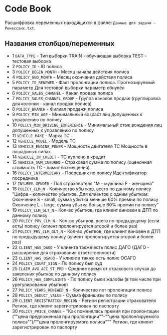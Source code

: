 # Code Book

Расшифровка переменных находящихся в файле: `Данные для задачи - Ренессанс.txt`.

## Названия столбцов/переменных
* 1	`DATA_TYPE` - Тип выборки
TRAIN - обучающая выборкаTEST - тестовая выборка* 2	`POLICY_ID` - ID полиса* 3	`POLICY_BEGIN_MONTH` - Месяц начала действия полиса* 4	`POLICY_END_MONTH` - Месяц окончания действия полиса* 5	`POLICY_IS_RENEWED` - Факт пролонгации полиса. Прогнозируемый параметр
Для тестовой выборки параметр обнулён* 6	`POLICY_SALES_CHANNEL` - Канал продаж полиса* 7	`POLICY_SALES_CHANNEL_GROUP` - Группа каналов продаж (группировка для колонки - канал продаж полиса) * 8	`POLICY_BRANCH` - Филиал продажи полиса* 9	`POLICY_MIN_AGE` - Минимальный возраст лиц допущенных к управлению по полису* 10	`POLICY_MIN_DRIVING_EXPERIENCE` - Минимальный стаж вождения лиц допущенных к управлению по полису* 11	`VEHICLE_MAKE` - Марка ТС* 12	`VEHICLE_MODEL` - Модель ТС* 13	`VEHICLE_ENGINE_POWER` - Мощность двигателя ТС
Мощность в лошадиных силах* 14	`VEHICLE_IN_CREDIT` - ТС куплено в кредит* 15	`VEHICLE_SUM_INSURED` - Страховая сумма по полису (оценочная стоимость ТС - лимит возмещения)* 16	`POLICY_INTERMEDIARY` - Посредник по полису
Идентификатор посредника* 17	`INSURER_GENDER` - Пол страхователя
"M - мужчинаF - женщина"* 18	`POLICY_CLM_N` - Количество убытков, всего по данному полису
"Цифра - количество убытков.Для клиентов с одним убытком:Окончение S - small, сумма убытка меньше 60% премии по полисуОкончение L - large, сумма убытка больше 60% премии по полису"* 19	`POLICY_CLM_GLT_N` - Кол-во убытков, где клиент виновен в ДТП по данному полису* 20	`POLICY_PRV_CLM_N` - Кол-во убытков, всего по предыдущему (если есть) полису (клиент пролонгируется второй и более раз)* 21	`POLICY_PRV_CLM_GLT_N` - Кол-во убытков, где клиент виновен в ДТП по предыдущему полису (клиент пролонгируется второй и более раз)* 22	`CLIENT_HAS_DAGO` - У клиента также есть полис ДАГО (ДАГО - расширение для страхования ответственности)* 23	`CLIENT_HAS_OSAGO` - У клиента также есть полис ОСАГО* 24	`POLICY_COURT_SIGN` - По полису был суд* 25	`CLAIM_AVG_ACC_ST_PRD` - Среднее время от страхового случая до заявления убытков по данному полису* 26	`POLICY_HAS_COMPLAINTS` - По полису были жалобы (в том числе при урегулировании убытков)* 27	`POLICY_YEARS_RENEWED_N` - Количество лет пролонгации полиса* 28	`POLICY_DEDUCT_VALUE` - Сумма франшизы по полису* 29	`CLIENT_REGISTRATION_REGION` - Регион регистрации страхователя
Регион, где клиент зарегистрирован по паспорту* 30	`POLICY_PRICE_CHANGE` - "Как поменялась премия при пролонгации (""цена предложенная при пролонгации""-""цена пролонгируемого полиса"")/""цена пролонгируемого полиса"""
Регион, где клиент зарегистрирован по паспорту